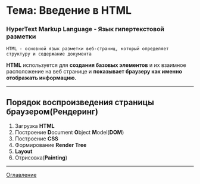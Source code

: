 # Тема: Введение в HTML
### **H**yper**T**ext **M**arkup **L**anguage - Язык гипертекстовой разметки
    HTML - основной язык разметки веб-страниц, который определяет структуру и содержание документа

**HTML** используется для **создания базовых элементов** и их взаимное расположение на веб странице и **показывает браузеру как именно отображать информацию.**
***
## Порядок воспроизведения страницы браузером(Рендеринг)
1. Загрузка **HTML**
2. Построение **D**ocument **O**bject **M**odel(**DOM**)
3. Построение **CSS**
4. Формирование **Render Tree**
5. **Layout**
6. Отрисовка(**Painting**)
***
[Оглавление](../001_markdown/03_menu.md)